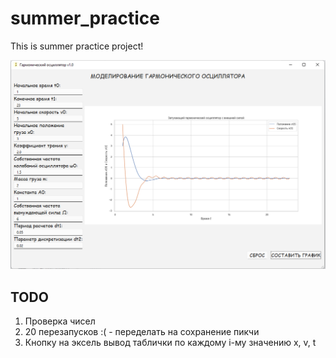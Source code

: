 # summer_practice
This is summer practice project!

![Logo](/src/Example1.png)

## TODO

1. Проверка чисел
2. 20 перезапусков :( - переделать на сохранение пикчи
3. Кнопку на эксель вывод таблички по каждому i-му значению x, v, t
